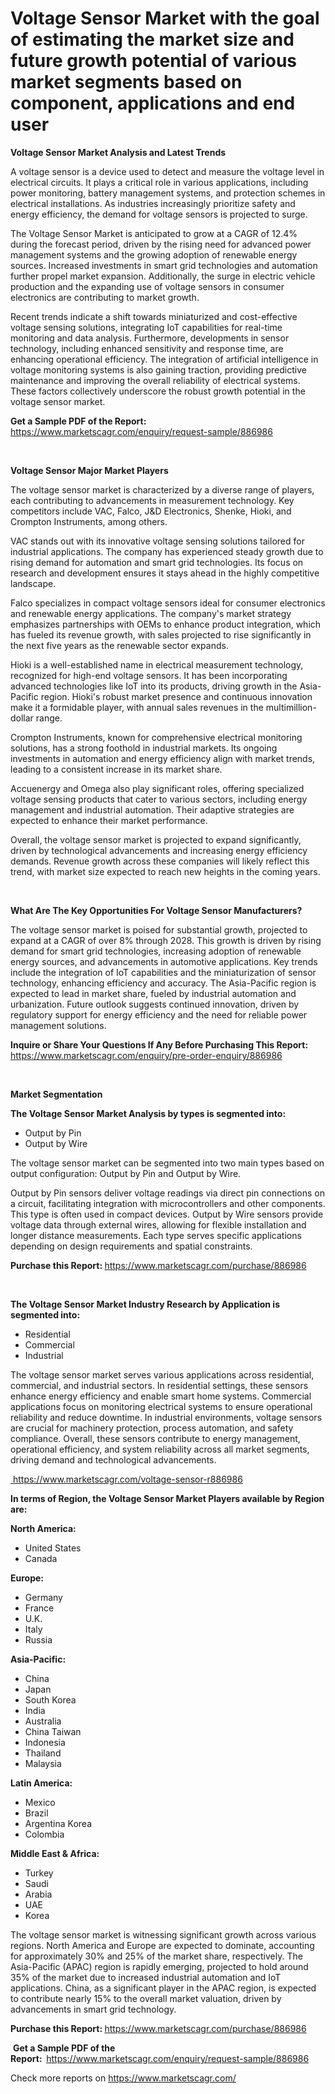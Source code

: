 <p><h1>Voltage Sensor Market with the goal of estimating the market size and future growth potential of various market segments based on component, applications and end user</h1></p><p><strong>Voltage Sensor Market Analysis and Latest Trends</strong></p>
<p><p>A voltage sensor is a device used to detect and measure the voltage level in electrical circuits. It plays a critical role in various applications, including power monitoring, battery management systems, and protection schemes in electrical installations. As industries increasingly prioritize safety and energy efficiency, the demand for voltage sensors is projected to surge.</p><p>The Voltage Sensor Market is anticipated to grow at a CAGR of 12.4% during the forecast period, driven by the rising need for advanced power management systems and the growing adoption of renewable energy sources. Increased investments in smart grid technologies and automation further propel market expansion. Additionally, the surge in electric vehicle production and the expanding use of voltage sensors in consumer electronics are contributing to market growth.</p><p>Recent trends indicate a shift towards miniaturized and cost-effective voltage sensing solutions, integrating IoT capabilities for real-time monitoring and data analysis. Furthermore, developments in sensor technology, including enhanced sensitivity and response time, are enhancing operational efficiency. The integration of artificial intelligence in voltage monitoring systems is also gaining traction, providing predictive maintenance and improving the overall reliability of electrical systems. These factors collectively underscore the robust growth potential in the voltage sensor market.</p></p>
<p><strong>Get a Sample PDF of the Report:&nbsp;</strong> <a href="https://www.marketscagr.com/enquiry/request-sample/886986?utm_campaign=3271&utm_medium=2&utm_source=Github&utm_content=ia&utm_term=06042025&utm_id=voltage-sensor">https://www.marketscagr.com/enquiry/request-sample/886986</a></p>
<p>&nbsp;</p>
<p><strong>Voltage Sensor Major Market Players</strong></p>
<p><p>The voltage sensor market is characterized by a diverse range of players, each contributing to advancements in measurement technology. Key competitors include VAC, Falco, J&D Electronics, Shenke, Hioki, and Crompton Instruments, among others.</p><p>VAC stands out with its innovative voltage sensing solutions tailored for industrial applications. The company has experienced steady growth due to rising demand for automation and smart grid technologies. Its focus on research and development ensures it stays ahead in the highly competitive landscape.</p><p>Falco specializes in compact voltage sensors ideal for consumer electronics and renewable energy applications. The company's market strategy emphasizes partnerships with OEMs to enhance product integration, which has fueled its revenue growth, with sales projected to rise significantly in the next five years as the renewable sector expands.</p><p>Hioki is a well-established name in electrical measurement technology, recognized for high-end voltage sensors. It has been incorporating advanced technologies like IoT into its products, driving growth in the Asia-Pacific region. Hioki's robust market presence and continuous innovation make it a formidable player, with annual sales revenues in the multimillion-dollar range.</p><p>Crompton Instruments, known for comprehensive electrical monitoring solutions, has a strong foothold in industrial markets. Its ongoing investments in automation and energy efficiency align with market trends, leading to a consistent increase in its market share.</p><p>Accuenergy and Omega also play significant roles, offering specialized voltage sensing products that cater to various sectors, including energy management and industrial automation. Their adaptive strategies are expected to enhance their market performance.</p><p>Overall, the voltage sensor market is projected to expand significantly, driven by technological advancements and increasing energy efficiency demands. Revenue growth across these companies will likely reflect this trend, with market size expected to reach new heights in the coming years.</p></p>
<p>&nbsp;</p>
<p><strong>What Are The Key Opportunities For Voltage Sensor Manufacturers?</strong></p>
<p><p>The voltage sensor market is poised for substantial growth, projected to expand at a CAGR of over 8% through 2028. This growth is driven by rising demand for smart grid technologies, increasing adoption of renewable energy sources, and advancements in automotive applications. Key trends include the integration of IoT capabilities and the miniaturization of sensor technology, enhancing efficiency and accuracy. The Asia-Pacific region is expected to lead in market share, fueled by industrial automation and urbanization. Future outlook suggests continued innovation, driven by regulatory support for energy efficiency and the need for reliable power management solutions.</p></p>
<p><strong>Inquire or Share Your Questions If Any Before Purchasing This Report:</strong> <a href="https://www.marketscagr.com/enquiry/pre-order-enquiry/886986?utm_campaign=3271&utm_medium=2&utm_source=Github&utm_content=ia&utm_term=06042025&utm_id=voltage-sensor">https://www.marketscagr.com/enquiry/pre-order-enquiry/886986</a></p>
<p>&nbsp;</p>
<p><strong>Market Segmentation</strong></p>
<p><strong>The Voltage Sensor Market Analysis by types is segmented into:</strong></p>
<p><ul><li>Output by Pin</li><li>Output by Wire</li></ul></p>
<p><p>The voltage sensor market can be segmented into two main types based on output configuration: Output by Pin and Output by Wire. </p><p>Output by Pin sensors deliver voltage readings via direct pin connections on a circuit, facilitating integration with microcontrollers and other components. This type is often used in compact devices. Output by Wire sensors provide voltage data through external wires, allowing for flexible installation and longer distance measurements. Each type serves specific applications depending on design requirements and spatial constraints.</p></p>
<p><strong>Purchase this Report:&nbsp;</strong><a href="https://www.marketscagr.com/purchase/886986?utm_campaign=3271&utm_medium=2&utm_source=Github&utm_content=ia&utm_term=06042025&utm_id=voltage-sensor">https://www.marketscagr.com/purchase/886986</a></p>
<p>&nbsp;</p>
<p><strong>The Voltage Sensor Market Industry Research by Application is segmented into:</strong></p>
<p><ul><li>Residential</li><li>Commercial</li><li>Industrial</li></ul></p>
<p><p>The voltage sensor market serves various applications across residential, commercial, and industrial sectors. In residential settings, these sensors enhance energy efficiency and enable smart home systems. Commercial applications focus on monitoring electrical systems to ensure operational reliability and reduce downtime. In industrial environments, voltage sensors are crucial for machinery protection, process automation, and safety compliance. Overall, these sensors contribute to energy management, operational efficiency, and system reliability across all market segments, driving demand and technological advancements.</p></p>
<p><a href="https://www.marketscagr.com/voltage-sensor-r886986?utm_campaign=3271&utm_medium=2&utm_source=Github&utm_content=ia&utm_term=06042025&utm_id=voltage-sensor">&nbsp;https://www.marketscagr.com/voltage-sensor-r886986</a></p>
<p><strong>In terms of Region, the Voltage Sensor Market Players available by Region are:</strong></p>
<p>
    <p> <strong> North America: </strong>
        <ul>
            <li>United States</li>
            <li>Canada</li>
        </ul>
        </p> 
    <p> <strong> Europe: </strong>
        <ul>
            <li>Germany</li>
            <li>France</li>
            <li>U.K.</li>
            <li>Italy</li>
            <li>Russia</li>
        </ul>
        </p> 
    <p> <strong> Asia-Pacific: </strong>
        <ul>
            <li>China</li>
            <li>Japan</li>
            <li>South Korea</li>
            <li>India</li>
            <li>Australia</li>
            <li>China Taiwan</li>
            <li>Indonesia</li>
            <li>Thailand</li>
            <li>Malaysia</li>
        </ul>
        </p> 
    <p> <strong> Latin America: </strong>
        <ul>
            <li>Mexico</li>
            <li>Brazil</li>
            <li>Argentina Korea</li>
            <li>Colombia</li>
        </ul>
        </p> 
    <p> <strong> Middle East & Africa: </strong>
        <ul>
            <li>Turkey</li>
            <li>Saudi</li>
            <li>Arabia</li>
            <li>UAE</li>
            <li>Korea</li>
        </ul>
    </p>
    </p>
<p><p>The voltage sensor market is witnessing significant growth across various regions. North America and Europe are expected to dominate, accounting for approximately 30% and 25% of the market share, respectively. The Asia-Pacific (APAC) region is rapidly emerging, projected to hold around 35% of the market due to increased industrial automation and IoT applications. China, as a significant player in the APAC region, is expected to contribute nearly 15% to the overall market valuation, driven by advancements in smart grid technology.</p></p>
<p><strong>Purchase this Report: </strong><a href="https://www.marketscagr.com/purchase/886986?utm_campaign=3271&utm_medium=2&utm_source=Github&utm_content=ia&utm_term=06042025&utm_id=voltage-sensor">https://www.marketscagr.com/purchase/886986</a></p>
<p>&nbsp;<strong>Get a Sample PDF of the Report:&nbsp;&nbsp;</strong><a href="https://www.marketscagr.com/enquiry/request-sample/886986?utm_campaign=3271&utm_medium=2&utm_source=Github&utm_content=ia&utm_term=06042025&utm_id=voltage-sensor">https://www.marketscagr.com/enquiry/request-sample/886986</a></p>
<p><strong></strong></p>
<p>Check more reports on <a href="https://www.marketscagr.com/?utm_campaign=3271&utm_medium=2&utm_source=Github&utm_content=ia&utm_term=06042025&utm_id=voltage-sensor">https://www.marketscagr.com/</a></p>